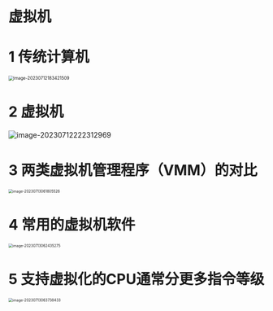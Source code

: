 # 虚拟机



# 1 传统计算机

<img src="https://cvp.oss-cn-shanghai.aliyuncs.com/picgo/202307121834592.png" alt="image-20230712183421509" style="zoom: 60%;" />



# 2 虚拟机

![image-20230712222312969](https://cvp.oss-cn-shanghai.aliyuncs.com/picgo/202307122223187.png)



# 3 两类虚拟机管理程序（VMM）的对比

<img src="https://cvp.oss-cn-shanghai.aliyuncs.com/picgo/202307130618744.png" alt="image-20230713061805526" style="zoom:50%;" />



# 4 常用的虚拟机软件

<img src="https://cvp.oss-cn-shanghai.aliyuncs.com/picgo/202307130624475.png" alt="image-20230713062435275" style="zoom:50%;" />



# 5 支持虚拟化的CPU通常分更多指令等级

<img src="https://cvp.oss-cn-shanghai.aliyuncs.com/picgo/202307130637563.png" alt="image-20230713063738433" style="zoom:50%;" />

